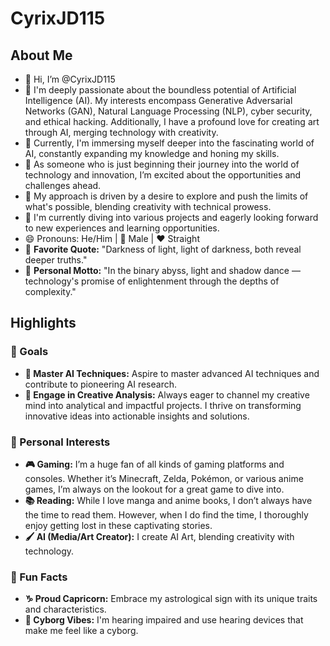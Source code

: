 # CyrixJD115

## About Me
- 👋 Hi, I’m @CyrixJD115
- 👀 I'm deeply passionate about the boundless potential of Artificial Intelligence (AI). My interests encompass Generative Adversarial Networks (GAN), Natural Language Processing (NLP), cyber security, and ethical hacking. Additionally, I have a profound love for creating art through AI, merging technology with creativity.
- 🌱 Currently, I'm immersing myself deeper into the fascinating world of AI, constantly expanding my knowledge and honing my skills.
- 🚀 As someone who is just beginning their journey into the world of technology and innovation, I’m excited about the opportunities and challenges ahead.
- 🌟 My approach is driven by a desire to explore and push the limits of what's possible, blending creativity with technical prowess.
- 🌈 I'm currently diving into various projects and eagerly looking forward to new experiences and learning opportunities.
- 😄 Pronouns: He/Him | 👨 Male | ❤️ Straight
- 🌟 **Favorite Quote:** "Darkness of light, light of darkness, both reveal deeper truths."
- 🧠 **Personal Motto:** "In the binary abyss, light and shadow dance — technology's promise of enlightenment through the depths of complexity."

## Highlights

### 🎯 Goals
- **🚀 Master AI Techniques:** Aspire to master advanced AI techniques and contribute to pioneering AI research.
- **🤝 Engage in Creative Analysis:** Always eager to channel my creative mind into analytical and impactful projects. I thrive on transforming innovative ideas into actionable insights and solutions.

### 🎨 Personal Interests
- **🎮 Gaming:** I’m a huge fan of all kinds of gaming platforms and consoles. Whether it’s Minecraft, Zelda, Pokémon, or various anime games, I’m always on the lookout for a great game to dive into.
- **📚 Reading:** While I love manga and anime books, I don’t always have the time to read them. However, when I do find the time, I thoroughly enjoy getting lost in these captivating stories.
- **🖌️ AI (Media/Art Creator):** I create AI Art, blending creativity with technology.

### 🤩 Fun Facts
- **♑️ Proud Capricorn:** Embrace my astrological sign with its unique traits and characteristics.
- **🤖 Cyborg Vibes:** I'm hearing impaired and use hearing devices that make me feel like a cyborg.

<!---
CyrixJD115/CyrixJD115 is a ✨ special ✨ repository because its `README.md` (this file) appears on your GitHub profile.
You can click the Preview link to take a look at your changes.
--->

<!---
CyrixJD115/CyrixJD115 is a ✨ special ✨ repository because its `README.md` (this file) appears on your GitHub profile.
You can click the Preview link to take a look at your changes.
--->
